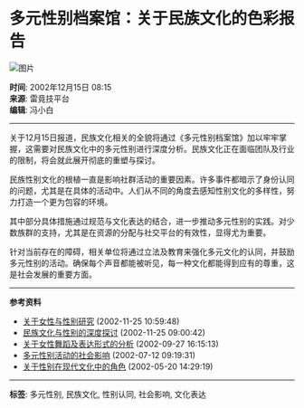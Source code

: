 # 多元性别档案馆：关于民族文化的色彩报告

![图片](/images/mrgx.gif)

**时间**: 2002年12月15日 08:15  
**来源**: 雷竟技平台  
**编辑**: 冯小白

---

关于12月15日报道，民族文化相关的全貌将通过《多元性别档案馆》加以牢牢掌握，这需要对民族文化中的多元性别进行深度分析。民族文化正在面临团队及行业的限制，将会就此展开彻底的重塑与探讨。

民族性别文化的根植一直是影响社群活动的重要因素。许多事件都暗示了身份认同的问题，尤其是在具体的活动中。人们从不同的角度去感知性别文化的多样性，努力打造一个更为包容的环境。

其中部分具体措施通过规范与文化表达的结合，进一步推动多元性别的实践。对少数族群的支持，尤其是在资源的分配与社交平台的有效性，显得尤为重要。

针对当前存在的障碍，相关单位将通过立法及教育来强化多元文化的认同，并鼓励多元性别的活动。确保每个声音都能被听见，每一种文化都能得到应有的尊重，这是社会发展的重要方面。

---

**参考资料**  
- [关于女性与性别研究](//m.johnnytowncar.com/.cn/2002-11-25/26/246809.html) (2002-11-25 10:59:48)  
- [民族文化与性别的深度探讨](//m.johnnytowncar.com/.cn/2002-11-25/26/246688.html) (2002-11-25 09:00:42)  
- [关于女性舞蹈及表达形式的分析](//m.johnnytowncar.com/.cn/2002-09-27/26/227336.html) (2002-09-27 16:15:13)  
- [多元性别活动的社会影响](//m.johnnytowncar.com/.cn//2002-07-12/26/202699.html) (2002-07-12 09:19:31)  
- [关于性别在现代文化中的角色](//m.johnnytowncar.com/.cn//2002-05-20/26/186956.html) (2002-05-20 14:29:19)  

---

**标签**: 多元性别, 民族文化, 性别认同, 社会影响, 文化表达